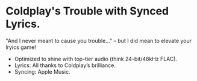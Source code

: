 # Coldplay's Trouble with Synced Lyrics.

"And I never meant to cause you trouble..." – but I did mean to elevate your lryics game!
- Optimized to shine with top-tier audio (think 24-bit/48kHz FLAC).
- Lyrics: All thanks to Coldplay’s brilliance.
- Syncing: Apple Music.
